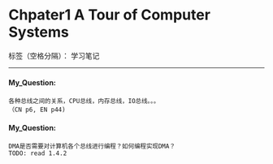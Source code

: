 <!--
 * @Author: benjixu 459547070@qq.com
 * @Date: 2023-05-15 15:34:58
 * @LastEditors: benjixu 459547070@qq.com
 * @LastEditTime: 2023-05-15 15:43:31
 * @FilePath: /csapp/Part0_Chapter1/Chapter1.md
 * @Description: 这是默认设置,请设置`customMade`, 打开koroFileHeader查看配置 进行设置: https://github.com/OBKoro1/koro1FileHeader/wiki/%E9%85%8D%E7%BD%AE
-->

# Chpater1 A Tour of Computer Systems

标签（空格分隔）： 学习笔记

---

#### My_Question:

    各种总线之间的关系，CPU总线，内存总线，IO总线。。。
    （CN p6, EN p44)

#### My_Question:

    DMA是否需要对计算机各个总线进行编程？如何编程实现DMA？
    TODO: read 1.4.2
